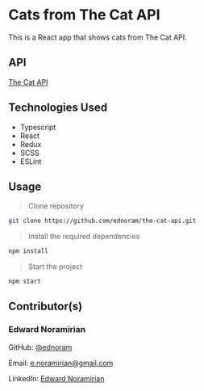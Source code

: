 # Cats from The Cat API

This is a React app that shows cats from The Cat API.

## API
[The Cat API](https://docs.thecatapi.com/api-reference)

## Technologies Used
- Typescript
- React
- Redux
- SCSS
- ESLint

## Usage
> Clone repository
```bash
git clone https://github.com/ednoram/the-cat-api.git
```

> Install the required dependencies
```bash
npm install
```

> Start the project
```bash
npm start
```

## Contributor(s)

### Edward Noramirian

GitHub: [@ednoram](https://github.com/ednoram)

Email: <e.noramirian@gmail.com>

LinkedIn: [Edward Noramirian](https://www.linkedin.com/in/edward-noramirian)